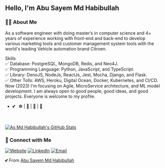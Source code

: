 <h2>Hello, I'm Abu Sayem Md Habibullah</h2>

<h3> 🙎‍♂️ About Me </h3>

As a software engineer with doing master’s in computer science and 4+ years of experience working with front-end and back-end to develop various marketing tools and customer management system tools with the world's leading Vehicle automation brand Citroen.

Skills <br/>
✅ Database: PostgreSQL, MongoDB, Redis, and Neo4J.<br/>
✅ Programming Language: Python, JavaScript, and TypeScript.<br/>
✅ Library: DenoJS, NodeJs, ReactJs, Jest, Mocha, Django, and Flask.<br/>
✅ Other Tolls: AWS, Heroku, Digital Ocean, Docker, Kubernetes, and CI/CD.
<br/>
Now (2023) I'm focusing on Agile, MicroService architecture, and ML model development. I am always open to good people, good ideas, and good projects.
Everyone is welcome to my profile.
- 💕 &nbsp; ⚽ | 🏀 | 🏐 | 🏏

<br/>

[![As Md Habibullah's GitHub Stats](https://github-readme-stats.vercel.app/api?username=asmdhabibullah&show_icons=true&theme=radica)](https://github.com/asmdhabibullah)

<h3> 🤝 Connect with Me </h3>

<p align="left">
<a href="https://habib-dev.vercel.app"><img alt="Website" src="https://img.shields.io/badge/Website-https://habib-dev.vercel.app-blue?style=flat-square&logo=google-chrome"></a>
<a href="https://www.linkedin.com/in/asmdhabibullah/"><img alt="LinkedIn" src="https://img.shields.io/badge/LinkedIn-As%20Md%20Habibullah-blue?style=flat-square&logo=linkedin"></a>
<a href="mailto:asmdhabibullah@yahoo.com"><img alt="Email" src="https://img.shields.io/badge/Email-asmdhabibullah@stu.xidian.edu.cn-blue?style=flat-square&logo=gmail"></a>
</p>

💕 From [Abu Sayem Md Habibullah](https://github.com/asmdhabibullah)
